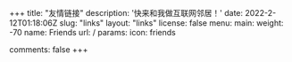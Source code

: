 +++
title: "友情链接"
description: '快来和我做互联网邻居！'
date: 2022-2-12T01:18:06Z
slug: "links"
layout: "links"
license: false
menu:
    main: 
        weight: -70
        name: Friends
        url: /
        params:
            icon: friends

comments: false
+++